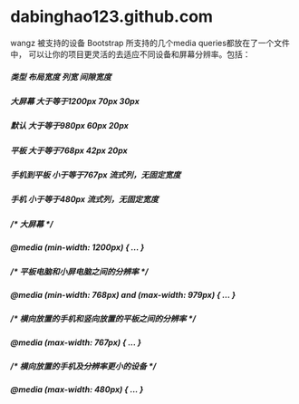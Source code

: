 # dabinghao123.github.com
wangz
被支持的设备
Bootstrap 所支持的几个media queries都放在了一个文件中， 可以让你的项目更灵活的去适应不同设备和屏幕分辨率。包括：

##### 类型	布局宽度	列宽	间隙宽度

##### 大屏幕	大于等于1200px	70px	30px
##### 默认	大于等于980px	60px	20px
##### 平板	大于等于768px	42px	20px
##### 手机到平板	小于等于767px	流式列，无固定宽度
##### 手机	小于等于480px	流式列，无固定宽度
##### /* 大屏幕 */
##### @media (min-width: 1200px) { ... }
 
##### /* 平板电脑和小屏电脑之间的分辨率 */
##### @media (min-width: 768px) and (max-width: 979px) { ... }
 
##### /* 横向放置的手机和竖向放置的平板之间的分辨率 */
##### @media (max-width: 767px) { ... }
 
##### /* 横向放置的手机及分辨率更小的设备 */
##### @media (max-width: 480px) { ... }

